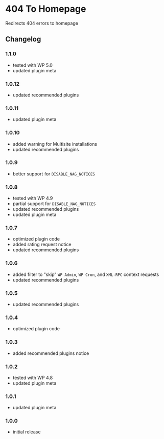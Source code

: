 # 404 To Homepage

Redirects 404 errors to homepage

## Changelog

### 1.1.0
- tested with WP 5.0
- updated plugin meta

### 1.0.12
- updated recommended plugins

### 1.0.11
- updated plugin meta

### 1.0.10
- added warning for Multisite installations
- updated recommended plugins

### 1.0.9
- better support for `DISABLE_NAG_NOTICES`

### 1.0.8
- tested with WP 4.9
- partial support for `DISABLE_NAG_NOTICES`
- updated recommended plugins
- updated plugin meta

### 1.0.7
- optimized plugin code
- added rating request notice
- updated recommended plugins

### 1.0.6
- added filter to "skip" `WP Admin`, `WP Cron`, and `XML-RPC` context requests
- updated recommended plugins

### 1.0.5
- updated recommended plugins

### 1.0.4
- optimized plugin code

### 1.0.3
- added recommended plugins notice

### 1.0.2
- tested with WP 4.8
- updated plugin meta

### 1.0.1
- updated plugin meta

### 1.0.0
- initial release
